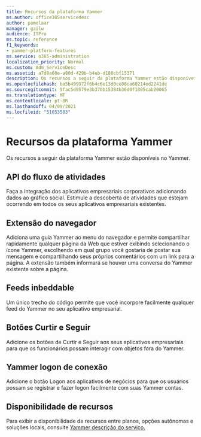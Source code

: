 ```yaml
---
title: Recursos da plataforma Yammer
ms.author: office365servicedesc
author: pamelaar
manager: gailw
audience: ITPro
ms.topic: reference
f1_keywords:
- yammer-platform-features
ms.service: o365-administration
localization_priority: Normal
ms.custom: Adm_ServiceDesc
ms.assetid: a7d8a60e-a80d-429b-b4eb-d188cbf15371
description: Os recursos a seguir da plataforma Yammer estão disponíveis no Yammer.
ms.openlocfilehash: ba5b499972f6b4c6e13d0ce08ca60214ed2241de
ms.sourcegitcommit: 9fac5d9579e3b370b15384b36d0f1805cab20065
ms.translationtype: MT
ms.contentlocale: pt-BR
ms.lasthandoff: 04/09/2021
ms.locfileid: "51653583"
---
```

# <a name="yammer-platform-features"></a>Recursos da plataforma Yammer

Os recursos a seguir da plataforma Yammer estão disponíveis no Yammer.
 
## <a name="activity-stream-api"></a>API do fluxo de atividades

Faça a integração dos aplicativos empresariais corporativos adicionando dados ao gráfico social. Estimule a descoberta de atividades que estejam ocorrendo em todos os seus aplicativos empresariais existentes.
  
## <a name="browser-extension"></a>Extensão do navegador

Adiciona uma guia Yammer ao menu do navegador e permite compartilhar rapidamente qualquer página da Web que estiver exibindo selecionando o ícone Yammer, escolhendo em qual grupo você gostaria de postar sua mensagem e compartilhando seus próprios comentários com um link para a página. A extensão também informará se houver uma conversa do Yammer existente sobre a página. 

## <a name="embeddable-feeds"></a>Feeds inbeddable

Um único trecho do código permite que você incorpore facilmente qualquer feed do Yammer no seu aplicativo empresarial.
  
## <a name="like-and-follow-buttons"></a>Botões Curtir e Seguir

Adicione os botões de Curtir e Seguir aos seus aplicativos empresariais para que os funcionários possam interagir com objetos fora do Yammer.
  
## <a name="yammer-connect-login"></a>Yammer logon de conexão

Adicione o botão Logon aos aplicativos de negócios para que os usuários possam se registrar e fazer logon facilmente com suas Yammer contas.

## <a name="feature-availability"></a>Disponibilidade de recursos

Para exibir a disponibilidade de recursos entre planos, opções autônomas e soluções locais, consulte [Yammer descrição do serviço.](yammer-service-description.md)
  

